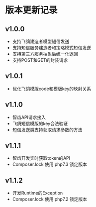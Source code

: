 # 版本更新记录

## v1.0.0
- 支持飞鸽建造者模型短信发送
- 支持短信服务建造者和策略模式短信发送
- 支持第三方服务抽象后统一化返回
- 支持POST和GET的封装请求

## v1.0.1
- 优化飞鸽模版code和模版key的映射关系

## v1.1.0
- 智齿API请求接入
- 飞鸽短信模版的key合法验证
- 短信发送类支持获取请求参数的方法

## v1.1.1
- 智齿开发实时获取token的API
- Composer.lock 使用 php7.3 锁定版本

## v1.1.2
- 开发Runtime的Exception
- Composer.lock 使用 php7.2 锁定版本